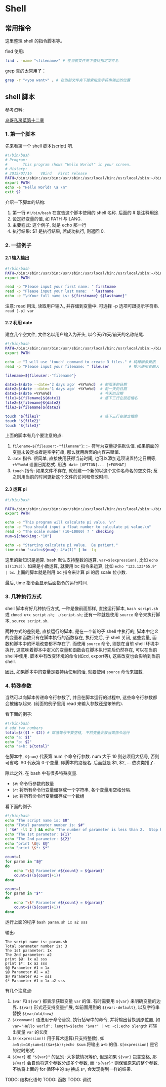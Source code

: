 # Shell

## 常用指令

这里整理 shell 的指令脚本等。


find 使用:
```bash
find . -name "<filename>" # 在当前文件夹下查找指定文件名
```

grep 真的太常用了：
```bash
grep -r "<you want>" . # 在当前文件夹下搜索指定字符串输出的位置
```

## shell 脚本

参考资料:

[鸟哥私房菜第十二章](https://linux.vbird.org/linux_basic/centos7/0340bashshell-scripts.php#script_be)

### 1. 第一个脚本
先来看第一个 shell 脚本(script) 吧.
```bash
#!/bin/bash
# Program:
#       This program shows "Hello World!" in your screen.
# History:
# 2015/07/16	VBird	First release
PATH=/bin:/sbin:/usr/bin:/usr/sbin:/usr/local/bin:/usr/local/sbin:~/bin
export PATH
echo -e "Hello World! \a \n"
exit $?
```

介绍一下脚本的结构:

1. 第一行 `#!/bin/bash` 在宣告这个脚本使用的 shell 名称. 后面的 # 是注释用途.
2. 设定好变量的值, 如 PATH 与 LANG.
3. 主要程式: 这个例子, 就是 echo 那一行
4. 执行结果: $? 是执行结果, 若成功执行, 则返回 0.

### 2. 一些例子

#### 2.1 输入输出
```bash
#!/bin/bash
PATH=/bin:/sbin:/usr/bin:/usr/sbin:/usr/local/bin:/usr/local/sbin:~/bin
export PATH

read -p "Please input your first name: " firstname      
read -p "Please input your last name:  " lastname       
echo -e "\nYour full name is: ${firstname} ${lastname}" 
```

注意: read 用法, 读取用户输入, 并存储到变量中. 可选择 -p 选项可跟提示字符串. `read [-p] var`

#### 2.2 利用 date
建立几个空文件, 文件名以用户输入为开头, 以今天/昨天/前天的名称结尾.

```bash
#!/bin/bash
PATH=/bin:/sbin:/usr/bin:/usr/sbin:/usr/local/bin:/usr/local/sbin:~/bin
export PATH

echo -e "I will use 'touch' command to create 3 files." # 純粹顯示資訊
read -p "Please input your filename: " fileuser         # 提示使用者輸入

filename=${fileuser:-"filename"}

date1=$(date --date='2 days ago' +%Y%m%d)  # 前兩天的日期
date2=$(date --date='1 days ago' +%Y%m%d)  # 前一天的日期
date3=$(date +%Y%m%d)                      # 今天的日期
file1=${filename}${date1}                  # 底下三行在設定檔名
file2=${filename}${date2}
file3=${filename}${date3}

touch "${file1}"                           # 底下三行在建立檔案
touch "${file2}"
touch "${file3}"
```

上面的脚本有几个要注意的点:

1. `filename=${fileuser:-"filename"}`: `:-` 符号为变量提供默认值. 如果前面的变量未设定或者是空字符串, 那么就用后面的内容来赋值.
2. `date` 指令. 很简单, 直接使用获得当前时间, 也可以添加选项设置特定日期等,  `+%Y%m%d` 设置日期格式. 用法: `date [OPTION]... [+FORMAT]`
3. `touch` 指令: 如果文件不存在, 就创建一个新的以这个文件名命名的空文件; 反之则用当前的时间更新这个文件的访问和修改时间.

#### 2.3 运算 pi
```bash
#!/bin/bash

PATH=/bin:/sbin:/usr/bin:/usr/sbin:/usr/local/bin:/usr/local/sbin:~/bin
export PATH

echo -e "This program will calculate pi value. \n"
echo -e "You should input a float number to calculate pi value.\n"
read -p "The scale number (10~10000) ? " checking
num=${checking:-"10"} 

echo -e "Starting calculate pi value.  Be patient."
time echo "scale=${num}; 4*a(1)" | bc -lq
```

这里的新知识是运算. bash 默认支持整数的运算, `var=$(expression)`, 比如 `echo $((13%3))`. 如果是小数运算, 就要用 bc 指令来运算, 比如 `echo "123.123*55.9" | bc`. 上面的脚本就是利用 bc 指令来计算 pi 的后 scale 位小数.

最后, time 指令会显示后面指令的运行时间.

### 3. 几种执行方式

shell 脚本有好几种执行方式, 一种是像前面那样, 直接运行脚本, `bash script.sh` 或 `chmod u+x script.sh; ./script.sh`; 还有一种就是使用 `source` 命令来执行脚本, `source script.sh`.

两种方式的差别是, 直接运行的脚本, 是在一个新的子 shell 中执行的, 脚本中定义的变量和函数只有在脚本执行的函数存在, 执行完后, 子 shell 关闭, 这些变量, 函数和脚本中的环境改变都不存在了. 而使用 `source` 命令, 则是在当前 shell 环境中执行, 这意味着脚本中定义的变量和函数会在脚本执行完后仍然存在, 可以在当前shell中使用. 脚本中有改变环境的命令(如cd, export等), 这些改变也会影响到当前shell.

因此, 如果脚本中的变量是要持续使用的话, 就要使用 `source` 命令来加载.

### 4. 特殊参数

当然可以向脚本传递命令行参数了, 并且在脚本运行的过程中, 这些命令行参数都会被储存起来. (前面的例子里用 read 来输入参数还是笨笨的).

看下面的例子: 
```bash
#!/bin/bash
# add two numbers
total=$(($1 + $2)) # 赋值等号不要空格, 不然变量会被当做指令运行
echo "a: $1"
echo "b: $2"
echo "a+b: ${total}"
```

在脚本中, `${num}` 代表第 num 个命令行参数. num 大于 10 则必须用大括号, 否则可省略. $0 代表第 0 个变量, 即脚本的路径名. 后面就是 $1, $2, ... 依次类推了.

除此之外, 在 bash 中有很多特殊变量. 

- `$#`: 命令行参数的数量
- `$*`: 将所有命令行变量储存成一个字符串, 各个变量用空格分隔.
- `$@`: 将所有命令行变量储存成一个数组

看下面的例子: 
```bash
#!/bin/bash
echo "The script name is: $0"
echo "Total parameter number is: $#"
[ "$#" -lt 2 ] && echo "The number of parameter is less than 2.  Stop here." && exit 0
echo "The 1st parameter: ${1}"
echo "The 2nd parameter: ${2}"
echo "print \$@: $@"
echo "print \$*: $*"

count=1
for param in "$@"
do
    echo "\$@ Parameter #${count} = ${param}"
    count=$((${count}+1))
done

count=1
for param in "$*"
do
    echo "\$* Parameter #${count} = ${param}"
    count=$((${count}+1))
done
```

运行上面的程序 `bash param.sh 1x a2 sss`

输出:
```
The script name is: param.sh
Total parameter number is: 3
The 1st parameter: 1x
The 2nd parameter: a2
print $@: 1x a2 sss
print $*: 1x a2 sss
$@ Parameter #1 = 1x
$@ Parameter #2 = a2
$@ Parameter #3 = sss
$* Parameter #1 = 1x a2 sss
```

有几个注意点:

1. `$var` 和 `${var}` 都表示获取变量 `var` 的值. 有时需要用 `${var}` 来明确变量的边界. `${var}` 形式还支持变量扩展, 如前面用到的 `${var:-default}`, 以及字符串替换 `${var/old/new}`
2. `$(command)` 语法用于命令替换, 执行括号中的命令, 并将输出替换到原位置, 如 `var="Hello world"; length=$(echo "$var" | wc -c);echo $length` 将输出变量 `var` 的长度
3. `$((expression))` 用于算术运算(只支持整数), 如 `a=5;b=10;sum=$(($a+$b));echo $sum` 将输出 `a+b` 的值. `$[expression]` 是它的过时形式.
4. `${var}` 和 `"${var}"` 的区别: 大多数情况等价, 但是如果 `${var}` 包含空格, 那 `${var}` 会自动将这个参数分成多个参数, 而 `"${var}"` 则保留原来的整个参数. 不妨将上面的 for 循环中的 `$@` 换成 `$*`, 会发现得到一样的结果.

TODO: 结构化语句
TODO: 函数
TODO: 调试